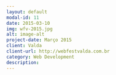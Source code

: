 ```yaml
---
layout: default
modal-id: 11
date: 2015-03-10
img: wfv-2015.jpg
alt: image-alt
project-date: Março 2015
client: Valda
client-url: http://webfestvalda.com.br
category: Web Development
description:
---
```

